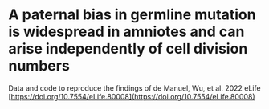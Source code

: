 # A paternal bias in germline mutation is widespread in amniotes and can arise independently of cell division numbers

Data and code to reproduce the findings of de Manuel, Wu, et al. 2022 eLife [https://doi.org/10.7554/eLife.80008](https://doi.org/10.7554/eLife.80008)
